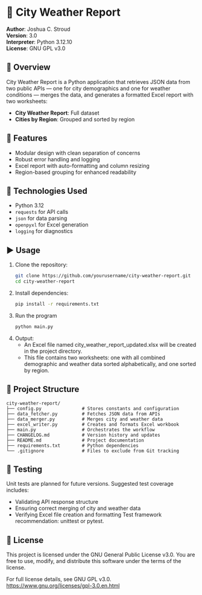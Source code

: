 # 🌆 City Weather Report

**Author**: Joshua C. Stroud  
**Version**: 3.0  
**Interpreter**: Python 3.12.10  
**License**: GNU GPL v3.0  

## 📌 Overview

City Weather Report is a Python application that retrieves JSON data from two public APIs — one for city demographics and one for weather conditions — merges the data, and generates a formatted Excel report with two worksheets:
- **City Weather Report**: Full dataset
- **Cities by Region**: Grouped and sorted by region

## 🚀 Features

- Modular design with clean separation of concerns
- Robust error handling and logging
- Excel report with auto-formatting and column resizing
- Region-based grouping for enhanced readability

## 🧰 Technologies Used

- Python 3.12
- `requests` for API calls
- `json` for data parsing
- `openpyxl` for Excel generation
- `logging` for diagnostics

## ▶️ Usage

1. Clone the repository:
   ```bash
   git clone https://github.com/yourusername/city-weather-report.git
   cd city-weather-report
2. Install dependencies:
    ```bash
    pip install -r requirements.txt
3. Run the program
    ```bash
    python main.py
4. Output:
    - An Excel file named city_weather_report_updated.xlsx will be created in the project directory.
    - This file contains two worksheets: one with all combined demographic and weather data sorted alphabetically, and one sorted by region.

## 📁 Project Structure
    
    city-weather-report/
    ├── config.py               # Stores constants and configuration
    ├── data_fetcher.py         # Fetches JSON data from APIs
    ├── data_merger.py          # Merges city and weather data
    ├── excel_writer.py         # Creates and formats Excel workbook
    ├── main.py                 # Orchestrates the workflow
    ├── CHANGELOG.md            # Version history and updates
    ├── README.md               # Project documentation
    ├── requirements.txt        # Python dependencies
    └── .gitignore              # Files to exclude from Git tracking

## 🧪 Testing

Unit tests are planned for future versions. Suggested test coverage includes:
- Validating API response structure
- Ensuring correct merging of city and weather data
- Verifying Excel file creation and formatting
Test framework recommendation: unittest or pytest.

## 📜 License
This project is licensed under the GNU General Public License v3.0. You are free to use, modify, and distribute this software under the terms of the license.

For full license details, see GNU GPL v3.0. https://www.gnu.org/licenses/gpl-3.0.en.html